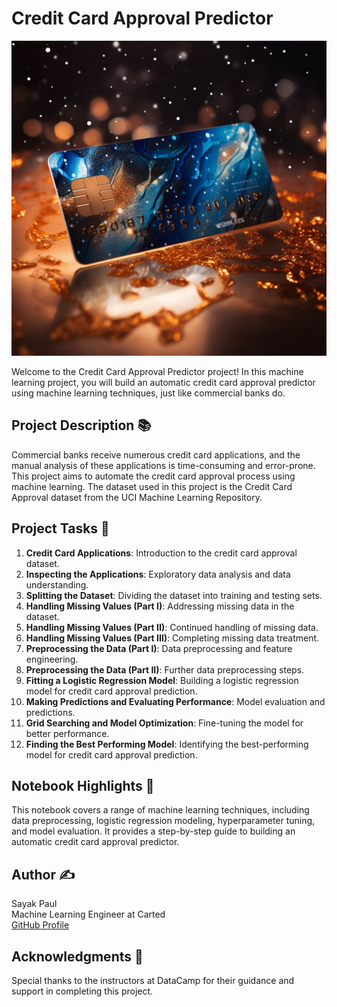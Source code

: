 # Credit Card Approval Predictor

![Credit Card Image](creditcard.png)

Welcome to the Credit Card Approval Predictor project! In this machine learning project, you will build an automatic credit card approval predictor using machine learning techniques, just like commercial banks do.

## Project Description 📚

Commercial banks receive numerous credit card applications, and the manual analysis of these applications is time-consuming and error-prone. This project aims to automate the credit card approval process using machine learning. The dataset used in this project is the Credit Card Approval dataset from the UCI Machine Learning Repository.

## Project Tasks 📝

1. **Credit Card Applications**: Introduction to the credit card approval dataset.
2. **Inspecting the Applications**: Exploratory data analysis and data understanding.
3. **Splitting the Dataset**: Dividing the dataset into training and testing sets.
4. **Handling Missing Values (Part I)**: Addressing missing data in the dataset.
5. **Handling Missing Values (Part II)**: Continued handling of missing data.
6. **Handling Missing Values (Part III)**: Completing missing data treatment.
7. **Preprocessing the Data (Part I)**: Data preprocessing and feature engineering.
8. **Preprocessing the Data (Part II)**: Further data preprocessing steps.
9. **Fitting a Logistic Regression Model**: Building a logistic regression model for credit card approval prediction.
10. **Making Predictions and Evaluating Performance**: Model evaluation and predictions.
11. **Grid Searching and Model Optimization**: Fine-tuning the model for better performance.
12. **Finding the Best Performing Model**: Identifying the best-performing model for credit card approval prediction.

## Notebook Highlights 🚀

This notebook covers a range of machine learning techniques, including data preprocessing, logistic regression modeling, hyperparameter tuning, and model evaluation. It provides a step-by-step guide to building an automatic credit card approval predictor.

## Author ✍

Sayak Paul  
Machine Learning Engineer at Carted  
[GitHub Profile](https://github.com/yourgithubprofile)

## Acknowledgments 🙏

Special thanks to the instructors at DataCamp for their guidance and support in completing this project.

<!-- You can add additional sections, such as Installation, Usage, License, etc., as needed for your project. -->
